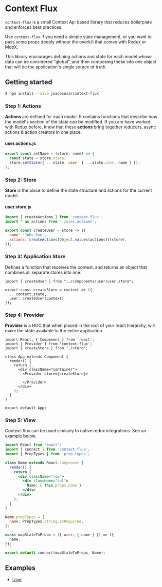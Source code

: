 # Context Flux

`context-flux` is a small Context Api based library that reduces boilerplate and enforces best practices.

Use `context-flux` if you need a simple state management, or you want to pass some props deeply without the overkill that comes with Redux or MobX.

This library encourages defining actions and state for each model whose data can be considered "global", and then composing these into one object that will be the application's single source of truth.

## Getting started

```sh
$ npm install --save joacososa/context-flux
```


### Step 1: Actions

**Actions** are defined for each model. It contains functions that describe how the model's section of the state can be modified. If you are have worked with Redux before, know that these **actions** bring together reducers, async actions & action creators in one place. 

#### user.actions.js

```js
export const setName = (store, name) => {
  const state = store.state;
  store.setState({ ...state, user: { ...state.user, name } });
};
```

### Step 2: Store

**Store** is the place to define the state structure and actions for the current model.

#### user.store.js

```js
import { createActions } from 'context-flux';
import * as actions from './user.actions';

export const createUser = store => ({
  name: 'John Doe',
  actions: createActions(Object.values(actions))(store),
});
```

### Step 3: Application Store

Defines a function that receives the context, and returns an object that combines all separate stores into one.

```
import { createUser } from "../components/user/user.store";

export const createStore = context => ({
  ...context.state,
  user: createUser(context)
});
```

### Step 4: Provider

 **Provider** is a HOC that when placed in the root of your react hierarchy, will make the state available to the entire application.

```
import React, { Component } from 'react';
import { Provider } from 'context-flux';
import { createStore } from './store';

class App extends Component {
  render() {
    return (
      <div className="container">
        <Provider store={createStore}>
          ...
        </Provider>
      </div>
    );
  }
}

export default App;
```

### Step 5: View

Context-flux can be used similarly to native redux integrations. See an example below.

```jsx
import React from 'react';
import { connect } from 'context-flux';
import { PropTypes } from 'prop-types';

class Name extends React.Component {
  render() {
    return (
      <div className="row">
        <div className="col">
          Name: { this.props.name }
        </div>
      </div>
    );
  }
}

Name.propTypes = {
  name: PropTypes.string.isRequired,
};

const mapStateToProps = ({ user: { name } }) => ({
  name,
});

export default connect(mapStateToProps, Name);
```

## Examples

-   [User](examples)
